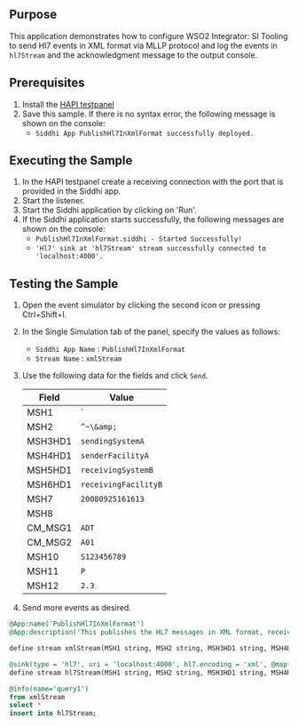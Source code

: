 ## Purpose

This application demonstrates how to configure WSO2 Integrator: SI Tooling to send Hl7 events in XML format via MLLP protocol and log the events in `hl7Stream` and the acknowledgment message to the output console.

## Prerequisites

1. Install the [HAPI testpanel](https://hapifhir.github.io/hapi-hl7v2/hapi-testpanel/install.html)
2. Save this sample. If there is no syntax error, the following message is shown on the console:
    - `Siddhi App PublishHl7InXmlFormat successfully deployed.`

## Executing the Sample

1. In the HAPI testpanel create a receiving connection with the port that is provided in the Siddhi app.
2. Start the listener.
3. Start the Siddhi application by clicking on 'Run'.
4. If the Siddhi application starts successfully, the following messages are shown on the console:
    - `PublishHl7InXmlFormat.siddhi - Started Successfully!`
    - `'Hl7' sink at 'hl7Stream' stream successfully connected to 'localhost:4000'.`

## Testing the Sample

1. Open the event simulator by clicking the second icon or pressing Ctrl+Shift+I.
2. In the Single Simulation tab of the panel, specify the values as follows:
    - `Siddhi App Name`   :   `PublishHl7InXmlFormat`
    - `Stream Name`   :   `xmlStream`
3. Use the following data for the fields and click `Send`.

    | Field       | Value              |
    |------------|---------------------|
    | MSH1       | `|`                 |
    | MSH2       | `^~\&amp;`          |
    | MSH3HD1    | `sendingSystemA`    |
    | MSH4HD1    | `senderFacilityA`   |
    | MSH5HD1    | `receivingSystemB`  |
    | MSH6HD1    | `receivingFacilityB`|
    | MSH7       | `20080925161613`    |
    | MSH8       | ` `                 |
    | CM_MSG1    | `ADT`               |
    | CM_MSG2    | `A01`               |
    | MSH10      | `S123456789`        |
    | MSH11      | `P`                 |
    | MSH12      | `2.3`               |

4. Send more events as desired.

```sql
@App:name('PublishHl7InXmlFormat')
@App:description('This publishes the HL7 messages in XML format, receives and logs the acknowledgement message in the console using MLLP protocol and custom xml mapping.')

define stream xmlStream(MSH1 string, MSH2 string, MSH3HD1 string, MSH4HD1 string, MSH5HD1 string, MSH6HD1 string, MSH7 string, MSH8 string, CM_MSG1 string, CM_MSG2 string,MSH10 string,MSH11 string, MSH12 string);

@sink(type = 'hl7', uri = 'localhost:4000', hl7.encoding = 'xml', @map(type = 'xml', enclosing.element="<ADT_A01  xmlns='urn:hl7-org:v2xml'>", @payload('<MSH><MSH.1>{{MSH1}}</MSH.1><MSH.2>{{MSH2}}</MSH.2><MSH.3><HD.1>{{MSH3HD1}}</HD.1></MSH.3><MSH.4><HD.1>{{MSH4HD1}}</HD.1></MSH.4><MSH.5><HD.1>{{MSH5HD1}}</HD.1></MSH.5><MSH.6><HD.1>{{MSH6HD1}}</HD.1></MSH.6><MSH.7>{{MSH7}}</MSH.7><MSH.8>{{MSH8}}</MSH.8><MSH.9><CM_MSG.1>{{CM_MSG1}}</CM_MSG.1><CM_MSG.2>{{CM_MSG2}}</CM_MSG.2></MSH.9><MSH.10>{{MSH10}}</MSH.10><MSH.11>{{MSH11}}</MSH.11><MSH.12>{{MSH12}}</MSH.12></MSH>')))
define stream hl7Stream(MSH1 string, MSH2 string, MSH3HD1 string, MSH4HD1 string, MSH5HD1 string, MSH6HD1 string, MSH7 string, MSH8 string, CM_MSG1 string, CM_MSG2 string,MSH10 string,MSH11 string, MSH12 string);

@info(name='query1')
from xmlStream
select *
insert into hl7Stream;
```
